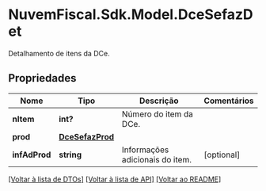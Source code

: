 # NuvemFiscal.Sdk.Model.DceSefazDet
Detalhamento de itens da DCe.

## Propriedades

Nome | Tipo | Descrição | Comentários
------------ | ------------- | ------------- | -------------
**nItem** | **int?** | Número do item da DCe. | 
**prod** | [**DceSefazProd**](DceSefazProd.md) |  | 
**infAdProd** | **string** | Informações adicionais do item. | [optional] 

[[Voltar à lista de DTOs]](../README.md#documentation-for-models) [[Voltar à lista de API]](../README.md#documentation-for-api-endpoints) [[Voltar ao README]](../README.md)

